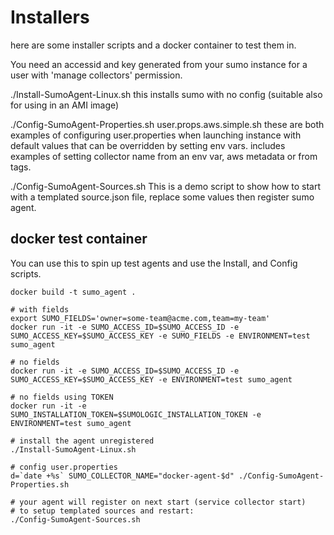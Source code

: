 # Installers
here are some installer scripts and a docker container to test them in.

You need an accessid and key generated from your sumo instance for a user with 'manage collectors' permission.

./Install-SumoAgent-Linux.sh
this installs sumo with no config (suitable also for using in an AMI image)

./Config-SumoAgent-Properties.sh
user.props.aws.simple.sh
these are both examples of configuring user.properties when launching instance with default values that can be overridden by setting env vars. 
includes examples of setting collector name from an env var, aws metadata or from tags.

./Config-SumoAgent-Sources.sh
This is a demo script to show how to start with a templated source.json file, replace some values then register sumo agent.

## docker test container
You can use this to spin up test agents and use the Install, and Config scripts.

```
docker build -t sumo_agent .

# with fields
export SUMO_FIELDS='owner=some-team@acme.com,team=my-team'
docker run -it -e SUMO_ACCESS_ID=$SUMO_ACCESS_ID -e SUMO_ACCESS_KEY=$SUMO_ACCESS_KEY -e SUMO_FIELDS -e ENVIRONMENT=test sumo_agent 

# no fields
docker run -it -e SUMO_ACCESS_ID=$SUMO_ACCESS_ID -e SUMO_ACCESS_KEY=$SUMO_ACCESS_KEY -e ENVIRONMENT=test sumo_agent 

# no fields using TOKEN
docker run -it -e SUMO_INSTALLATION_TOKEN=$SUMOLOGIC_INSTALLATION_TOKEN -e ENVIRONMENT=test sumo_agent 

# install the agent unregistered
./Install-SumoAgent-Linux.sh

# config user.properties
d=`date +%s` SUMO_COLLECTOR_NAME="docker-agent-$d" ./Config-SumoAgent-Properties.sh

# your agent will register on next start (service collector start)
# to setup templated sources and restart:
./Config-SumoAgent-Sources.sh
```